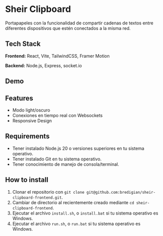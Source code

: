# Sheir Clipboard

Portapapeles con la funcionalidad de compartir cadenas de textos entre diferentes dispositivos que estén conectados a la misma red.

## Tech Stack

**Frontend:** React, Vite, TailwindCSS, Framer Motion

**Backend:** Node.js, Express, socket.io

## Demo

## Features

- Modo light/oscuro
- Conexiones en tiempo real con Websockets
- Responsive Design

## Requirements

- Tener instalado Node.js 20 o versiones superiores en tu sistema operativo.
- Tener instalado Git en tu sistema operativo.
- Tener conocimiento de manejo de consola/terminal.

## How to install

1. Clonar el repositorio con `git clone git@github.com:bredigian/sheir-clipboard-frontend.git`.
2. Cambiar de directorio al recientemente creado mediante `cd sheir-clipboard-frontend`.
3. Ejecutar el archivo `install.sh`, o `install.bat` si tu sistema operativo es Windows.
4. Ejecutar el archivo `run.sh`, o `run.bat` si tu sistema operativo es Windows.
